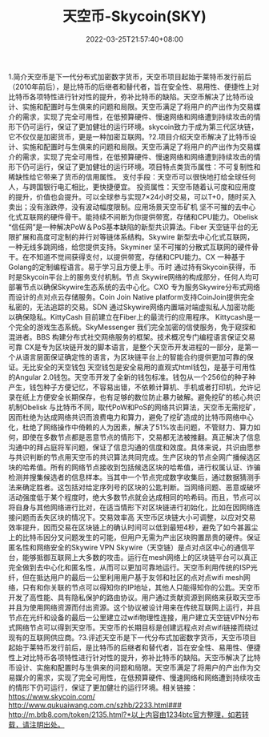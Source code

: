 ﻿---
weight: 
title: "天空币-Skycoin(SKY)"
description: "天空币是下一代分布式加密数字货币，天空币起始于莱特币发行前后（2010年前后），是比特币的后继者和替代者，旨在安全性、易用性、便捷性上对比特币各项特性进行针对性的提升，弥..."
date: 2022-03-25T21:57:40+08:00
lastmod: 2022-03-25T16:45:40+08:00
draft: false
authors: ["Metabd"]
featuredImage: "tiankongbi-skycoinsky.webp"
link: ""
tags: ["数字代币","天空币-Skycoin(SKY)"]
categories: ["navigation"]
navigation: ["数字代币"]
lightgallery: true
toc: true
pinned: false
recommend: false
recommend1: false
---
1.简介天空币是下一代分布式加密数字货币，天空币项目起始于莱特币发行前后（2010年前后），是比特币的后继者和替代者，旨在安全性、易用性、便捷性上对比特币各项特性进行针对性的提升，弥补比特币的缺陷。天空币解决了比特币设计、实施和配置时与生俱来的问题和局限。天空币满足了将用户的产出作为交易媒介的需求，实现了完全可用性，在低预算硬件、慢速网络和网络遭到持续攻击的情形下仍可运行，保证了更加健壮的运行环境。skycoin致力于成为第三代区块链， 它不仅仅是加密货币，更是一种加密互联网。?2.项目介绍天空币解决了比特币设计、实施和配置时与生俱来的问题和局限。天空币满足了将用户的产出作为交易媒介的需求，实现了完全可用性，在低预算硬件、慢速网络和网络遭到持续攻击的情形下仍可运行，保证了更加健壮的运行环境。项目特点类货币属性：不可复制性和稀缺性给它带来了货币的信用属性。
支付手段：天空币可以很快地打给全球任何人，与跨国银行电汇相比，更快捷便宜。
投资属性：天空币随着认可度和应用度的提升，价值也会提升。可以全球参与实现7×24小时交易，可以T+0，随时买入卖出；没有涨跌停，没有波动幅度限制。应用场景天空币矿机
坚不可摧的去中心化式互联网的硬件骨干。能持续不间断为你提供带宽，存储和CPU能力。Obelisk
“信任网”是一种解决PoW＆PoS基本缺陷的新型共识算法。Fiber
天空链平台的无限扩展和高度可定制的并行对等链体系结构。Skywire
新型去中心化式互联网，一种无线多跳网络，给您提供支持。Skyminer
坚不可摧的分散式互联网的硬件骨干。在不知道不觉间获得支付，以提供带宽，存储和CPU能力。CX
一种基于Golang的定制编程语言。易于学习且方便上手。币时
通过持有Skycoin获得，币时是Skycoin平台上的服务支付机制。节点
Skywire网络的构成部分，任何人均可部署节点以确保Skywire生态系统的去中心化。CXO
专为服务Skywire分布式网络而设计的点对点云存储服务。Coin Join
Native platform支持CoinJoin提供完全私密的，无法追踪的交易。SDN
通过Skywire网络内置端对端虚拟私人加密功能以确保隐私。KittyCash
目前建立在Fiber上的最流行的应用程序。 Kittycash是一个完全的游戏生态系统。SkyMessenger
我们完全加密的信使服务，免于窥探和混进者。BBS
构建分布式社交网络服务的框架。技术概况专门编程语言保证交易可靠
CX是专为区块链开发的脚本语言，是整个天空币开发进程的一部分，是第一个从语言层面保证确定性的语言，为区块链平台上的智能合约提供更加可靠的保证。无比安全的天空钱包
天空钱包是安全易用的直观式html钱包，是基于可用性的Angular 2.0钱包。天空币开发了全新的钱包标准。钱包从一个256位的种子种产生，钱包种子方便记忆，不容易出错，不依赖计算机、手机或者打印机，允许记录在纸上方便安全长期保存，也有足够的数位防止暴力破解。避免挖矿的核心共识机制Obelisk
与比特币不同，取代PoW和PoS的网络共识算法，天空币无需挖矿，因而杜绝为达成网络共识而浪费电力和算力，避免了挖矿造成的比特币网络中心化，杜绝了网络操作中倚赖的人为因素，解决了51%攻击问题，不管财力、算力如何，即使在多数节点都是恶意节点的情形下，交易都无法被推翻。真正解决了信息沟通中的拜占庭将军问题，保证了信息沟通的信度和效度。具体来说，共识由愿参与共识判断的节点用天空币的共识算法共同完成。生产区块的节点全网广播候选区块的哈希值。所有的网络节点接收到包括候选区块的哈希值，进行权属认证、诈骗检测并搜集候选者的信息样本。当其中一个节点完成数字收集后，通过数据猜测手法来确定胜者。这包括对给定序列号的区块的公匙判断。当网络问题、恶意或破坏活动强度低于某个程度时，绝大多数节点就会达成相同的哈希码。而且，节点可以将自身与其他网络进行比对，在适当情形下对区块链进行初始化，比如在因网络连接问题而丢失区块的情况下。交易效率高
天空币区块链大小可调整，以应对交易效率提升，因而交易在区块链上的确认时间可以低到最短4秒，避免了如今甚嚣尘上的比特币因分叉问题发生的可能，但用户无需为产出区块购置昂贵的硬件。保证匿名性和网络安全的Skywire VPN
Skywire（天空链）是点对点区中心的通信平台，能够抵御互联网上大多数的攻击。运行在mesh网络上的区块链平台可以真正完全做到去中心化和匿名性，从而可以更加可靠地运行。天空币利用传统的ISP光纤，但在抵达用户的最后一公里利用用户基于友邻和社区的点对点wifi mesh网络，只有和你关联的节点可以得知你的IP地址，其他人只能得知你的公匙。天空币开发了高性能、具有隐私保护的路由协议。用户通过贡献资源到网络来获取天空币并且为使用网络资源而付出资源。这个协议被设计用来在传统互联网上运行，并且节点在光纤和设备的最后一公里建立过wifi物理性连接，用户建立天空链VPN分布式网络节点可以得到天空币。天空币的长期目标是创建远程点对点wifi链接而绕过现有的互联网供应商。?3.评述天空币是下一代分布式加密数字货币，天空币项目起始于莱特币发行前后，是比特币的后继者和替代者，旨在安全性、易用性、便捷性上对比特币各项特性进行针对性的提升，弥补比特币的缺陷。天空币解决了比特币设计、实施和配置时与生俱来的问题和局限。天空币满足了将用户的产出作为交易媒介的需求，实现了完全可用性，在低预算硬件、慢速网络和网络遭到持续攻击的情形下仍可运行，保证了更加健壮的运行环境。相关链接：https://www.skycoin.com/
http://www.qukuaiwang.com.cn/szhb/2233.html###
http://m.btb8.com/token/2135.html?*以上内容由1234btc官方整理，如若转载，请注明出处。
